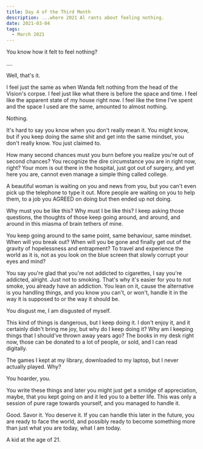 ```yaml
---
title: Day 4 of the Third Month
description: ...where 2021 Al rants about feeling nothing.
date: 2021-03-04
tags:
  - March 2021
---
```


You know how it felt to feel nothing? 

....


Well, that's it.

I feel just the same as when Wanda felt nothing from the head of the Vision's corpse. I feel just like what there is before the space and time. I feel like the apparent state of my house right now. I feel like the time I've spent and the space I used are the same, amounted to almost nothing.

Nothing.

It's hard to say you know when you don't really mean it. You might know, but if you keep doing the same shit and get into the same mindset, you don't really know. You just claimed to. 

How many second chances must you burn before you realize you're out of second chances? You recognize the dire circumstance you are in right now, right? Your mom is out there in the hospital, just got out of surgery, and yet here you are, cannot even manage a simple thing called college.

A beautiful woman is waiting on you and news from you, but you can't even pick up the telephone to type it out. More people are waiting on you to help them, to a job you AGREED on doing but then ended up not doing. 

Why must you be like this? Why must I be like this? I keep asking those questions, the thoughts of those keep going around, and around, and around in this miasma of brain tethers of mine.

You keep going around to the same point, same behaviour, same mindset. When will you break out? When will you be gone and finally get out of the gravity of hopelessness and entrapment? To travel and experience the world as it is, not as you look on the blue screen that slowly corrupt your eyes and mind?

You say you're glad that you're not addicted to cigarettes, I say you're addicted, alright. Just not to smoking. That's why it's easier for you to not smoke, you already have an addiction. You lean on it, cause the alternative is you handling things, and you know you can't, or won't, handle it in the way it is supposed to or the way it should be.

You disgust me, I am disgusted of myself.

This kind of things is dangerous, but I keep doing it. I don't enjoy it, and it certainly didn't bring me joy, but why do I keep doing it? Why am I keeping things that I should've thrown away years ago? The books in my desk right now, those can be donated to a lot of people, or sold, and I can read digitally. 

The games I kept at my library, downloaded to my laptop, but I never actually played. Why?

You hoarder, you. 

You write these things and later you might just get a smidge of appreciation, maybe, that you kept going on and it led you to a better life. This was only a session of pure rage towards yourself, and you managed to handle it.

Good. Savor it. You deserve it. If you can handle this later in the future, you are ready to face the world, and possibly ready to become something more than just what you are today, what I am today.

A kid at the age of 21.